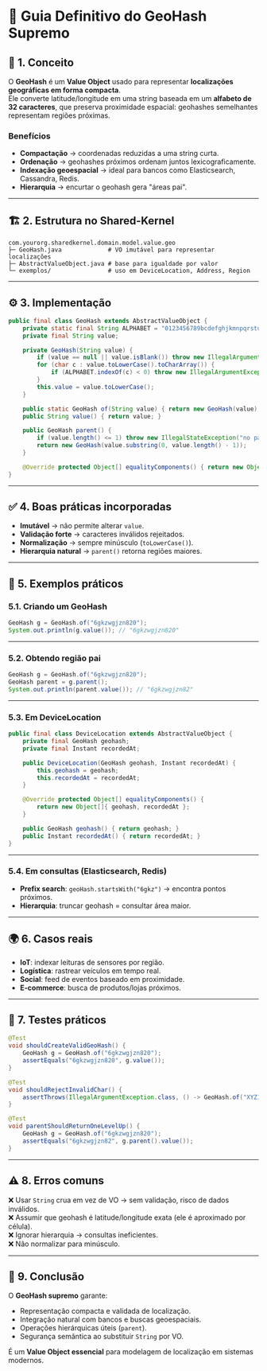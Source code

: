 # 📘 Guia Definitivo do **GeoHash Supremo**

## 🔑 1. Conceito

O **GeoHash** é um **Value Object** usado para representar **localizações geográficas em forma compacta**.  
Ele converte latitude/longitude em uma string baseada em um **alfabeto de 32 caracteres**, que preserva proximidade espacial: geohashes semelhantes representam regiões próximas.

### Benefícios
- **Compactação** → coordenadas reduzidas a uma string curta.  
- **Ordenação** → geohashes próximos ordenam juntos lexicograficamente.  
- **Indexação geoespacial** → ideal para bancos como Elasticsearch, Cassandra, Redis.  
- **Hierarquia** → encurtar o geohash gera "áreas pai".  

---

## 🏗️ 2. Estrutura no Shared-Kernel

```
com.yourorg.sharedkernel.domain.model.value.geo
├─ GeoHash.java             # VO imutável para representar localizações
├─ AbstractValueObject.java # base para igualdade por valor
└─ exemplos/                # uso em DeviceLocation, Address, Region
```

---

## ⚙️ 3. Implementação

```java
public final class GeoHash extends AbstractValueObject {
    private static final String ALPHABET = "0123456789bcdefghjkmnpqrstuvwxyz";
    private final String value;

    private GeoHash(String value) {
        if (value == null || value.isBlank()) throw new IllegalArgumentException("geohash blank");
        for (char c : value.toLowerCase().toCharArray()) {
            if (ALPHABET.indexOf(c) < 0) throw new IllegalArgumentException("invalid geohash char: " + c);
        }
        this.value = value.toLowerCase();
    }

    public static GeoHash of(String value) { return new GeoHash(value); }
    public String value() { return value; }

    public GeoHash parent() {
        if (value.length() <= 1) throw new IllegalStateException("no parent");
        return new GeoHash(value.substring(0, value.length() - 1));
    }

    @Override protected Object[] equalityComponents() { return new Object[]{ value }; }
}
```

---

## ✅ 4. Boas práticas incorporadas

- **Imutável** → não permite alterar `value`.  
- **Validação forte** → caracteres inválidos rejeitados.  
- **Normalização** → sempre minúsculo (`toLowerCase()`).  
- **Hierarquia natural** → `parent()` retorna regiões maiores.  

---

## 🧩 5. Exemplos práticos

### 5.1. Criando um GeoHash

```java
GeoHash g = GeoHash.of("6gkzwgjzn820");
System.out.println(g.value()); // "6gkzwgjzn820"
```

---

### 5.2. Obtendo região pai

```java
GeoHash g = GeoHash.of("6gkzwgjzn820");
GeoHash parent = g.parent();
System.out.println(parent.value()); // "6gkzwgjzn82"
```

---

### 5.3. Em DeviceLocation

```java
public final class DeviceLocation extends AbstractValueObject {
    private final GeoHash geohash;
    private final Instant recordedAt;

    public DeviceLocation(GeoHash geohash, Instant recordedAt) {
        this.geohash = geohash;
        this.recordedAt = recordedAt;
    }

    @Override protected Object[] equalityComponents() {
        return new Object[]{ geohash, recordedAt };
    }

    public GeoHash geohash() { return geohash; }
    public Instant recordedAt() { return recordedAt; }
}
```

---

### 5.4. Em consultas (Elasticsearch, Redis)

- **Prefix search**: `geoHash.startsWith("6gkz")` → encontra pontos próximos.  
- **Hierarquia**: truncar geohash = consultar área maior.  

---

## 🌍 6. Casos reais

- **IoT**: indexar leituras de sensores por região.  
- **Logística**: rastrear veículos em tempo real.  
- **Social**: feed de eventos baseado em proximidade.  
- **E-commerce**: busca de produtos/lojas próximos.  

---

## 🧪 7. Testes práticos

```java
@Test
void shouldCreateValidGeoHash() {
    GeoHash g = GeoHash.of("6gkzwgjzn820");
    assertEquals("6gkzwgjzn820", g.value());
}

@Test
void shouldRejectInvalidChar() {
    assertThrows(IllegalArgumentException.class, () -> GeoHash.of("XYZ123"));
}

@Test
void parentShouldReturnOneLevelUp() {
    GeoHash g = GeoHash.of("6gkzwgjzn820");
    assertEquals("6gkzwgjzn82", g.parent().value());
}
```

---

## ⚠️ 8. Erros comuns

❌ Usar `String` crua em vez de VO → sem validação, risco de dados inválidos.  
❌ Assumir que geohash é latitude/longitude exata (ele é aproximado por célula).  
❌ Ignorar hierarquia → consultas ineficientes.  
❌ Não normalizar para minúsculo.  

---

## 📌 9. Conclusão

O **GeoHash supremo** garante:
- Representação compacta e validada de localização.  
- Integração natural com bancos e buscas geoespaciais.  
- Operações hierárquicas úteis (`parent`).  
- Segurança semântica ao substituir `String` por VO.  

É um **Value Object essencial** para modelagem de localização em sistemas modernos.  
